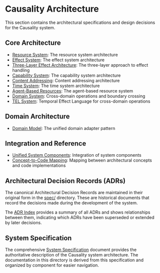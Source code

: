 # Causality Architecture

This section contains the architectural specifications and design decisions for the Causality system.

## Core Architecture

- [Resource System](resource-system.md): The resource system architecture
- [Effect System](effect-system.md): The effect system architecture
- [Three-Layer Effect Architecture](three-layer-effect-architecture.md): The three-layer approach to effect handling
- [Capability System](capability-system.md): The capability system architecture
- [Content Addressing](content-addressing.md): Content addressing architecture
- [Time System](time-system.md): The time system architecture
- [Agent-Based Resources](agent-based-resources.md): The agent-based resource system
- [Domain System](domain-system.md): Cross-domain operations and boundary crossing
- [TEL System](tel-system.md): Temporal Effect Language for cross-domain operations

## Domain Architecture

- [Domain Model](domain-model.md): The unified domain adapter pattern

## Integration and Reference

- [Unified System Components](unified-system-components.md): Integration of system components
- [Concept-to-Code Mapping](concept-to-code-mapping.md): Mapping between architectural concepts and code implementations

## Architectural Decision Records (ADRs)

The canonical Architectural Decision Records are maintained in their original form in the [spec/](../../spec/) directory. These are historical documents that record the decisions made during the development of the system.

The [ADR Index](adr-index.md) provides a summary of all ADRs and shows relationships between them, indicating which ADRs have been superseded or extended by later decisions.

## System Specification

The comprehensive [System Specification](../../spec/spec.md) document provides the authoritative description of the Causality system architecture. The documentation in this directory is derived from this specification and organized by component for easier navigation.
